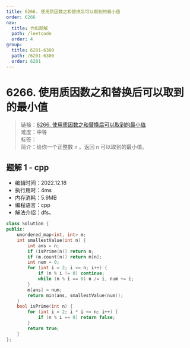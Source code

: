 ```yaml
---
title: 6266. 使用质因数之和替换后可以取到的最小值
order: 6266
nav:
  title: 力扣题解
  path: /leetcode
  order: 4
group:
  title: 6201-6300
  path: /6201-6300
  order: 6201
---
```


# 6266. 使用质因数之和替换后可以取到的最小值

> 链接：[6266. 使用质因数之和替换后可以取到的最小值](https://leetcode.cn/problems/smallest-value-after-replacing-with-sum-of-prime-factors/)  
> 难度：中等  
> 标签：  
> 简介：给你一个正整数 n 。返回 n 可以取到的最小值。

## 题解 1 - cpp

- 编辑时间：2022.12.18
- 执行用时：4ms
- 内存消耗：5.9MB
- 编程语言：cpp
- 解法介绍：dfs。

```cpp
class Solution {
public:
    unordered_map<int, int> m;
    int smallestValue(int n) {
        int ans = n;
        if (isPrime(n)) return n;
        if (m.count(n)) return m[n];
        int num = 0;
        for (int i = 2; i <= n; i++) {
            if (n % i != 0) continue;
            while (n % i == 0) n /= i, num += i;
        }
        m[ans] = num;
        return min(ans, smallestValue(num));
    }
    bool isPrime(int n) {
        for (int i = 2; i * i <= n; i++) {
            if (n % i == 0) return false;
        }
        return true;
    }
};
```
